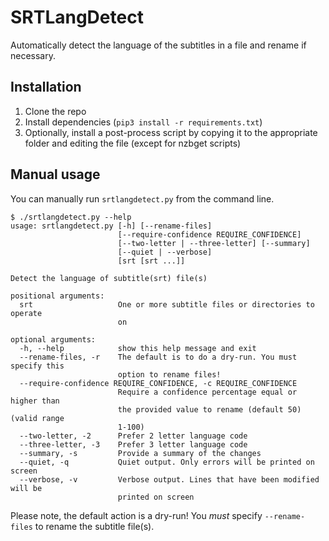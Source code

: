 # SRTLangDetect

Automatically detect the language of the subtitles in a file and rename if necessary.

## Installation

1. Clone the repo
2. Install dependencies (`pip3 install -r requirements.txt`)
3. Optionally, install a post-process script by copying it to the appropriate folder and editing the file (except for nzbget scripts)

## Manual usage

You can manually run `srtlangdetect.py` from the command line.

```
$ ./srtlangdetect.py --help
usage: srtlangdetect.py [-h] [--rename-files]
                        [--require-confidence REQUIRE_CONFIDENCE]
                        [--two-letter | --three-letter] [--summary]
                        [--quiet | --verbose]
                        [srt [srt ...]]

Detect the language of subtitle(srt) file(s)

positional arguments:
  srt                   One or more subtitle files or directories to operate
                        on

optional arguments:
  -h, --help            show this help message and exit
  --rename-files, -r    The default is to do a dry-run. You must specify this
                        option to rename files!
  --require-confidence REQUIRE_CONFIDENCE, -c REQUIRE_CONFIDENCE
                        Require a confidence percentage equal or higher than
                        the provided value to rename (default 50) (valid range
                        1-100)
  --two-letter, -2      Prefer 2 letter language code
  --three-letter, -3    Prefer 3 letter language code
  --summary, -s         Provide a summary of the changes
  --quiet, -q           Quiet output. Only errors will be printed on screen
  --verbose, -v         Verbose output. Lines that have been modified will be
                        printed on screen
```

Please note, the default action is a dry-run! You _must_ specify `--rename-files` to rename the subtitle file(s).
